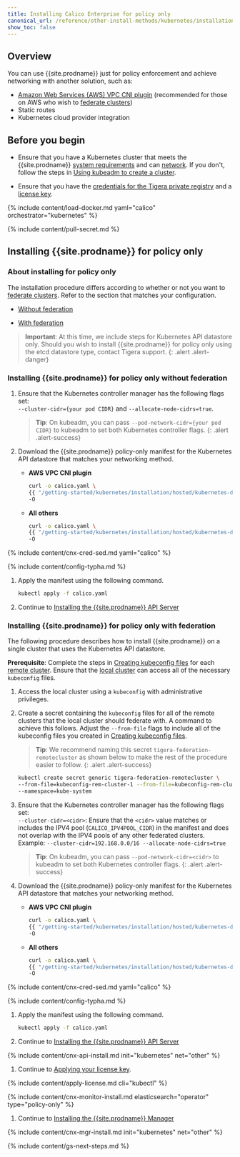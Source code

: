 ```yaml
---
title: Installing Calico Enterprise for policy only
canonical_url: /reference/other-install-methods/kubernetes/installation/other
show_toc: false
---
```


## Overview

You can use {{site.prodname}} just for policy enforcement and achieve networking
with another solution, such as:

- [Amazon Web Services (AWS) VPC CNI plugin]({{site.baseurl}}/reference/public-cloud/aws#using-aws-networking)
  (recommended for those on AWS who wish to [federate clusters]({{site.baseurl}}/networking/federation/overview))
- Static routes
- Kubernetes cloud provider integration

## Before you begin

- Ensure that you have a Kubernetes cluster that meets the {{site.prodname}}
  [system requirements]({{site.baseurl}}/getting-started/kubernetes/requirements) and can [network](#overview). If you don't, follow the steps in
  [Using kubeadm to create a cluster](http://kubernetes.io/docs/getting-started-guides/kubeadm/).

- Ensure that you have the [credentials for the Tigera private registry]({{site.baseurl}}/getting-started/calico-enterprise#obtain-the-private-registry-credentials)
  and a [license key]({{site.baseurl}}/getting-started/calico-enterprise#obtain-a-license-key).

{% include content/load-docker.md yaml="calico" orchestrator="kubernetes" %}

{% include content/pull-secret.md %}

## <a name="install-cnx"></a>Installing {{site.prodname}} for policy only

### About installing for policy only

The installation procedure differs according to whether or not you want to
[federate clusters]({{site.baseurl}}/networking/federation/overview). Refer to the section that matches your
configuration.

- [Without federation](#install-ee-typha-nofed)

- [With federation](#install-ee-fed)

> **Important**: At this time, we include steps for Kubernetes API datastore only. Should you wish
> to install {{site.prodname}} for policy only using the etcd datastore type, contact Tigera support.
{: .alert .alert-danger}

### <a name="install-ee-typha-nofed"></a>Installing {{site.prodname}} for policy only without federation

1. Ensure that the Kubernetes controller manager has the following flags
   set: <br>
   `--cluster-cidr={your pod CIDR}` and `--allocate-node-cidrs=true`.

   > **Tip**: On kubeadm, you can pass `--pod-network-cidr={your pod CIDR}`
   > to kubeadm to set both Kubernetes controller flags.
   {: .alert .alert-success}

1. Download the {{site.prodname}} policy-only manifest for the Kubernetes API datastore that matches your
   networking method.

   - **AWS VPC CNI plugin**
     ```bash
     curl -o calico.yaml \
     {{ "/getting-started/kubernetes/installation/hosted/kubernetes-datastore/policy-only-ecs/1.7/calico-typha.yaml" | absolute_url }} \
     -O
     ```

   - **All others**
     ```bash
     curl -o calico.yaml \
     {{ "/getting-started/kubernetes/installation/hosted/kubernetes-datastore/policy-only/1.7/calico-typha.yaml" | absolute_url }} \
     -O
     ```

{% include content/cnx-cred-sed.md yaml="calico" %}

{% include content/config-typha.md %}

1. Apply the manifest using the following command.

   ```bash
   kubectl apply -f calico.yaml
   ```

1. Continue to [Installing the {{site.prodname}} API Server](#installing-the-{{site.prodnamedash}}-api-server)

### <a name="install-ee-fed"></a>Installing {{site.prodname}} for policy only with federation

The following procedure describes how to install {{site.prodname}} on a single cluster that uses the
Kubernetes API datastore.

**Prerequisite**: Complete the steps in [Creating kubeconfig files]({{site.baseurl}}/networking/federation/kubeconfig)
for each [remote cluster]({{site.baseurl}}/networking/federation/overview#terminology). Ensure that the
[local cluster]({{site.baseurl}}/networking/federation/overview#terminology) can access all of the necessary `kubeconfig` files.

1. Access the local cluster using a `kubeconfig` with administrative privileges.

1. Create a secret containing the `kubeconfig` files for all of the remote clusters that
   the local cluster should federate with. A command to achieve this follows. Adjust the `--from-file`
   flags to include all of the kubeconfig files you created in [Creating kubeconfig files]({{site.baseurl}}/networking/federation/kubeconfig).

   > **Tip**: We recommend naming this secret `tigera-federation-remotecluster` as shown below to
   > make the rest of the procedure easier to follow.
   {: .alert .alert-success}

   ```bash
   kubectl create secret generic tigera-federation-remotecluster \
   --from-file=kubeconfig-rem-cluster-1 --from-file=kubeconfig-rem-cluster-2 \
   --namespace=kube-system
   ```

1. Ensure that the Kubernetes controller manager has the following flags set:<br>
   `--cluster-cidr=<cidr>`: Ensure that the `<cidr>` value matches or includes the IPV4 pool
   (`CALICO_IPV4POOL_CIDR`) in the manifest and does not overlap with the IPV4 pools of any other
   federated clusters. Example: `--cluster-cidr=192.168.0.0/16 --allocate-node-cidrs=true`

   > **Tip**: On kubeadm, you can pass `--pod-network-cidr=<cidr>`
   > to kubeadm to set both Kubernetes controller flags.
   {: .alert .alert-success}

1. Download the {{site.prodname}} policy-only manifest for the Kubernetes API datastore that matches your
   networking method.

   - **AWS VPC CNI plugin**
     ```bash
     curl -o calico.yaml \
     {{ "/getting-started/kubernetes/installation/hosted/kubernetes-datastore/policy-only-ecs/1.7/calico-federation.yaml" | absolute_url }} \
     -O
     ```

   - **All others**
     ```bash
     curl -o calico.yaml \
     {{ "/getting-started/kubernetes/installation/hosted/kubernetes-datastore/policy-only/1.7/calico-federation.yaml" | absolute_url }} \
     -O
     ```

{% include content/cnx-cred-sed.md yaml="calico" %}

{% include content/config-typha.md %}

1. Apply the manifest using the following command.

   ```bash
   kubectl apply -f calico.yaml
   ```

1. Continue to [Installing the {{site.prodname}} API Server](#installing-the-{{site.prodnamedash}}-api-server)

{% include content/cnx-api-install.md init="kubernetes" net="other" %}

1. Continue to [Applying your license key](#applying-your-license-key).

{% include content/apply-license.md cli="kubectl" %}

{% include content/cnx-monitor-install.md elasticsearch="operator" type="policy-only" %}

1. Continue to [Installing the {{site.prodname}} Manager](#installing-the-{{site.prodnamedash}}-manager)

{% include content/cnx-mgr-install.md init="kubernetes" net="other" %}

{% include content/gs-next-steps.md %}
